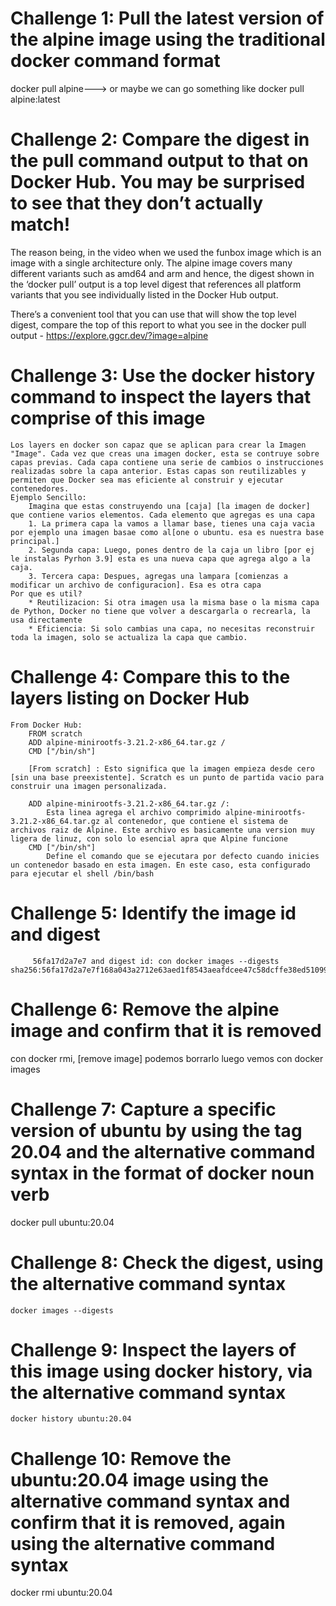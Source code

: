 # Challenge 1: Pull the latest version of the alpine image using the traditional docker command format

docker pull alpine---> or maybe we can go something like docker pull alpine:latest

# Challenge 2: Compare the digest in the pull command output to that on Docker Hub. You may be surprised to see that they don’t actually match!

The reason being, in the video when we used the funbox image which is an image with a single architecture only. The alpine image covers many different variants such as amd64 and arm and hence, the digest shown in the ‘docker pull’ output is a top level digest that references all platform variants that you see individually listed in the Docker Hub output.

There’s a convenient tool that you can use that will show the top level digest, compare the top of this report to what you see in the docker pull output - https://explore.ggcr.dev/?image=alpine


# Challenge 3: Use the docker history command to inspect the layers that comprise of this image
	Los layers en docker son capaz que se aplican para crear la Imagen "Image". Cada vez que creas una imagen docker, esta se contruye sobre capas previas. Cada capa contiene una serie de cambios o instrucciones realizadas sobre la capa anterior. Estas capas son reutilizables y permiten que Docker sea mas eficiente al construir y ejecutar contenedores.
	Ejemplo Sencillo:
		Imagina que estas construyendo una [caja] [la imagen de docker] que contiene varios elementos. Cada elemento que agregas es una capa
		1. La primera capa la vamos a llamar base, tienes una caja vacia por ejemplo una imagen basae como al[one o ubuntu. esa es nuestra base principal.]
		2. Segunda capa: Luego, pones dentro de la caja un libro [por ej le instalas Pyrhon 3.9] esta es una nueva capa que agrega algo a la caja.
		3. Tercera capa: Despues, agregas una lampara [comienzas a modificar un archivo de configuracion]. Esa es otra capa
	Por que es util?
		* Reutilizacion: Si otra imagen usa la misma base o la misma capa de Python, Docker no tiene que volver a descargarla o recrearla, la usa directamente
		* Eficiencia: Si solo cambias una capa, no necesitas reconstruir toda la imagen, solo se actualiza la capa que cambio.

# Challenge 4: Compare this to the layers listing on Docker Hub
	From Docker Hub:
		FROM scratch
		ADD alpine-minirootfs-3.21.2-x86_64.tar.gz /
		CMD ["/bin/sh"]

		[From scratch] : Esto significa que la imagen empieza desde cero [sin una base preexistente]. Scratch es un punto de partida vacio para construir una imagen personalizada.

		ADD alpine-minirootfs-3.21.2-x86_64.tar.gz /:
			Esta linea agrega el archivo comprimido alpine-minirootfs-3.21.2-x86_64.tar.gz al contenedor, que contiene el sistema de archivos raiz de Alpine. Este archivo es basicamente una version muy ligera de linuz, con solo lo esencial apra que Alpine funcione
		CMD ["/bin/sh"]
			Define el comando que se ejecutara por defecto cuando inicies un contenedor basado en esta imagen. En este caso, esta configurado para ejecutar el shell /bin/bash
# Challenge 5: Identify the image id and digest
		 56fa17d2a7e7 and digest id: con docker images --digests sha256:56fa17d2a7e7f168a043a2712e63aed1f8543aeafdcee47c58dcffe38ed51099
# Challenge 6: Remove the alpine image and confirm that it is removed
 con docker rmi, [remove image] podemos borrarlo luego vemos con docker images
# Challenge 7: Capture a specific version of ubuntu by using the tag 20.04 and the alternative command syntax in the format of docker noun verb
 docker pull ubuntu:20.04
# Challenge 8: Check the digest, using the alternative command syntax
	docker images --digests
# Challenge 9: Inspect the layers of this image using docker history, via the alternative command syntax
	docker history ubuntu:20.04
# Challenge 10: Remove the ubuntu:20.04 image using the alternative command syntax and confirm that it is removed, again using the alternative command syntax
 docker rmi  ubuntu:20.04
